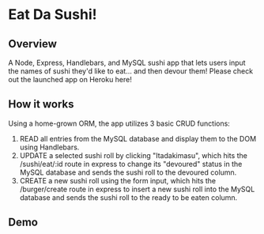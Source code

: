 # Eat Da Sushi!
## Overview
A Node, Express, Handlebars, and MySQL sushi app that lets users input the names of sushi they'd like to eat... and then devour them! Please check out the launched app on Heroku here!

## How it works
Using a home-grown ORM, the app utilizes 3 basic CRUD functions:
1. READ all entries from the MySQL database and display them to the DOM using Handlebars.
2. UPDATE a selected sushi roll by clicking "Itadakimasu", which hits the /sushi/eat/:id route in express to change its "devoured" status in the MySQL database and sends the sushi roll to the devoured column.
3. CREATE a new sushi roll using the form input, which hits the /burger/create route in express to insert a new sushi roll into the MySQL database and sends the sushi roll to the ready to be eaten column.

## Demo
